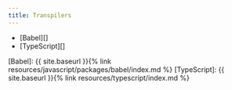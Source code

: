 ```yaml
---
title: Transpilers
---
```


- [Babel][]
- [TypeScript][]

[Babel]: {{ site.baseurl }}{% link resources/javascript/packages/babel/index.md %}
[TypeScript]: {{ site.baseurl }}{% link resources/typescript/index.md %}
